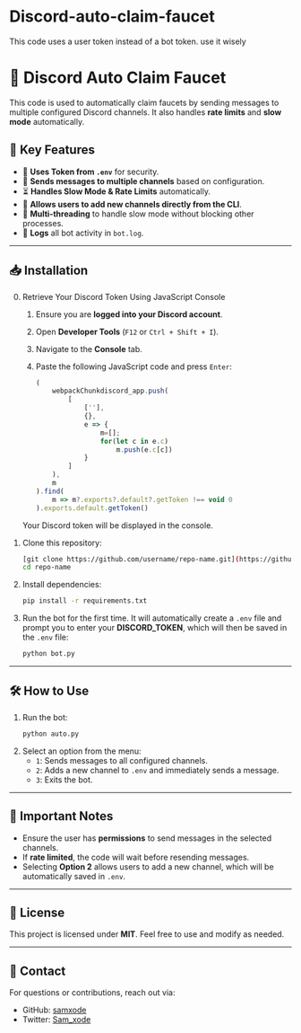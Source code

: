 # Discord-auto-claim-faucet
This code uses a user token instead of a bot token. use it wisely

# 🚀 Discord Auto Claim Faucet

This code is used to automatically claim faucets by sending messages to multiple configured Discord channels. It also handles **rate limits** and **slow mode** automatically.

## 📌 Key Features
- 🔑 **Uses Token from `.env`** for security.
- 💬 **Sends messages to multiple channels** based on configuration.
- ⏳ **Handles Slow Mode & Rate Limits** automatically.
- 📝 **Allows users to add new channels directly from the CLI**.
- 🔄 **Multi-threading** to handle slow mode without blocking other processes.
- 📜 **Logs** all bot activity in `bot.log`.

---

## 📥 Installation
0. Retrieve Your Discord Token
   Using JavaScript Console

   1. Ensure you are **logged into your Discord account**.
   2. Open **Developer Tools** (`F12` or `Ctrl + Shift + I`).
   3. Navigate to the **Console** tab.
   4. Paste the following JavaScript code and press `Enter`:
   
      ```js
      (
          webpackChunkdiscord_app.push(
              [
                  [''],
                  {},
                  e => {
                      m=[];
                      for(let c in e.c)
                          m.push(e.c[c])
                  }
              ]
          ),
          m
      ).find(
          m => m?.exports?.default?.getToken !== void 0
      ).exports.default.getToken()
      ```
   
    Your Discord token will be displayed in the console.


1. Clone this repository:
   ```sh
   [git clone https://github.com/username/repo-name.git](https://github.com/sam-xode/Discord-auto-claim-faucet.git)
   cd repo-name
   ```
2. Install dependencies:
   ```sh
   pip install -r requirements.txt
   ```
3. Run the bot for the first time. It will automatically create a `.env` file and prompt you to enter your **DISCORD_TOKEN**, which will then be saved in the `.env` file:
   ```sh
   python bot.py
   ```

---

## 🛠 How to Use

1. Run the bot:
   ```sh
   python auto.py
   ```
2. Select an option from the menu:
   - `1`: Sends messages to all configured channels.
   - `2`: Adds a new channel to `.env` and immediately sends a message.
   - `3`: Exits the bot.

---

## 📌 Important Notes
- Ensure the user has **permissions** to send messages in the selected channels.
- If **rate limited**, the code will wait before resending messages.
- Selecting **Option 2** allows users to add a new channel, which will be automatically saved in `.env`.

---

## 📜 License
This project is licensed under **MIT**. Feel free to use and modify as needed.

---

## 📧 Contact
For questions or contributions, reach out via:
- GitHub: [samxode](https://github.com/sam-xode)
- Twitter: [Sam_xode](https://x.com/sam_xode)

